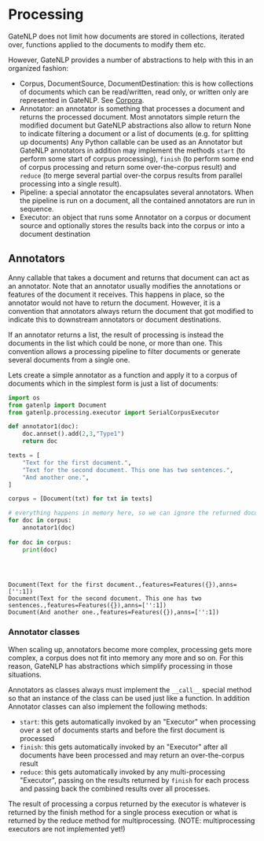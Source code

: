 # Processing


GateNLP does not limit how documents are stored in collections, iterated over, functions applied to the 
documents to modify them etc.

However, GateNLP provides a number of abstractions to help with this in an organized fashion:

* Corpus, DocumentSource, DocumentDestination: this is how collections of documents which can be read/written, 
  read only, or written only are represented in GateNLP. See [Corpora](corpora).
* Annotator: an annotator is something that processes a document and returns the processed document. Most 
  annotators simple return the modified document but GateNLP abstractions also allow to return None to indicate
  filtering a document or a list of documents (e.g. for splitting up documents)
  Any Python callable can be used as an Annotator but GateNLP annotators in addition may implement the methods
  `start` (to perform some start of corpus processing), `finish` (to perform some end of corpus processing and
  return some over-the-corpus result) and `reduce` (to merge several partial over-the corpus results from parallel 
  processing into a single result). 
* Pipeline: a special annotator the encapsulates several annotators. When the pipeline is run on a document, 
  all the contained annotators are run in sequence. 
* Executor: an object that runs some Annotator on a corpus or document source and optionally stores the results
  back into the corpus or into a document destination
  
  
## Annotators

Anny callable that takes a document and returns that document can act as an annotator. Note that an annotator
usually modifies the annotations or features of the document it receives. This happens in place, so the annotator would not have to return the document. However, it is a convention that annotators always return the document that got modified to indicate this to downstream annotators or document destinations. 

If an annotator returns a list, the result of processing is instead the documents in the list which could be none, or more than one. This convention allows a processing pipeline to filter documents or generate several documents from a single one. 

Lets create a simple annotator as a function and apply it to a corpus of documents which in the simplest form is just a list of documents:



```python
import os
from gatenlp import Document
from gatenlp.processing.executor import SerialCorpusExecutor
```


```python
def annotator1(doc):
    doc.annset().add(2,3,"Type1")
    return doc

texts = [
    "Text for the first document.",
    "Text for the second document. This one has two sentences.",
    "And another one.",
]

corpus = [Document(txt) for txt in texts]

# everything happens in memory here, so we can ignore the returned document
for doc in corpus:
    annotator1(doc)
    
for doc in corpus:
    print(doc)


    
```

    Document(Text for the first document.,features=Features({}),anns=['':1])
    Document(Text for the second document. This one has two sentences.,features=Features({}),anns=['':1])
    Document(And another one.,features=Features({}),anns=['':1])


### Annotator classes

When scaling up, annotators become more complex, processing gets more complex, a corpus does not fit into memory any more and so on. For this reason, GateNLP has abstractions which simplify processing in those situations. 

Annotators as classes always must implement the `__call__` special method so that an instance of the class can be used just like a function. In addition Annotator classes can also implement the following methods:

* `start`: this gets automatically invoked by an "Executor"  when processing over a set of documents starts and
  before the first document is processed
* `finish`: this gets automatically invoked by an "Executor" after all documents have been processed and may return an over-the-corpus result
* `reduce`: this gets automatically invoked by any multi-processing "Executor", passing on the results returned by `finish` for each process and passing back the combined results over all processes. 

The result of processing a corpus returned by the executor is whatever is returned by the finish method for a single process execution or what is returned by the reduce method for multiprocessing. (NOTE: multiprocessing executors are not implemented yet!)


```python

```
